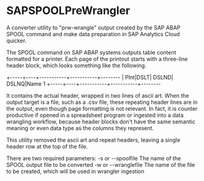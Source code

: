 # SAPSPOOLPreWrangler
A converter utility to "prw-wrangle" output created by the SAP ABAP SPOOL command and make data preparation in SAP Analytics Cloud quicker.

The SPOOL command on SAP ABAP systems outputs table content formatted for a printer.  Each page of the printout starts with a three-line header block, which looks something like the following.

+-----+----+-----------+-----------+--------
| Plnt|DSLT|      DSLND|      DSLNQ|Name 1 
+-----+----+-----------+-----------+--------

It contains the actual header, wrapped in two lines of ascii art.  When the output target is a file, such as a .csv file, these repeating header lines are in the output, even though page formatting is not relevant.  In fact, it is counter productive if opened in a spreadsheet program or ingested into a data wrangling workflow, because header blocks don't have the same semantic meaning or even data type as the columns they represent.  

This utility removed the ascii art and repeat headers, leaving a single header row at the top of the file.

There are two required parameters:
-s or --spoolfile        The name of the SPOOL output file to be converted
-w or --wranglefile      The name of the file to be created, which will be used in wrangler ingestion
